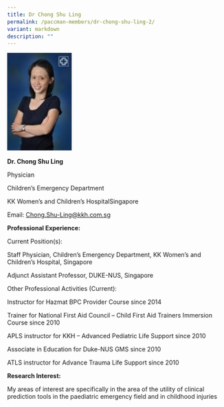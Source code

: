 ```yaml
---
title: Dr Chong Shu Ling
permalink: /paccman-members/dr-chong-shu-ling-2/
variant: markdown
description: ""
---
```

<img src="/images/PACCMAN%20Pediatric%20Acute/Members/Chong_Shu_Ling.jpg" style="width:150px">

**Dr. Chong Shu Ling**

Physician

Children’s Emergency Department

KK Women’s and Children’s HospitalSingapore

Email:&nbsp;[Chong.Shu-Ling@kkh.com.sg](mailto:Chong.Shu-Ling@kkh.com.sg)

**Professional Experience:**

Current Position(s):

Staff Physician, Children’s Emergency Department, KK Women’s and Children’s Hospital, Singapore

Adjunct Assistant Professor, DUKE-NUS, Singapore

Other Professional Activities (Current):

Instructor for Hazmat BPC Provider Course since 2014

Trainer for National First Aid Council – Child First Aid Trainers Immersion Course since 2010

APLS instructor for KKH – Advanced Pediatric Life Support since 2010

Associate in Education for Duke-NUS GMS since 2010

ATLS instructor for Advance Trauma Life Support since 2010

**Research Interest:**

My areas of interest are specifically in the area of the utility of clinical prediction tools in the paediatric emergency field and in childhood injuries
